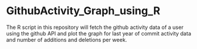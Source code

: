 # GithubActivity_Graph_using_R
The R script in this repository will fetch the github activity data of a user using the github API and plot the graph for  last year of commit activity data and number of additions and deletions per week.
